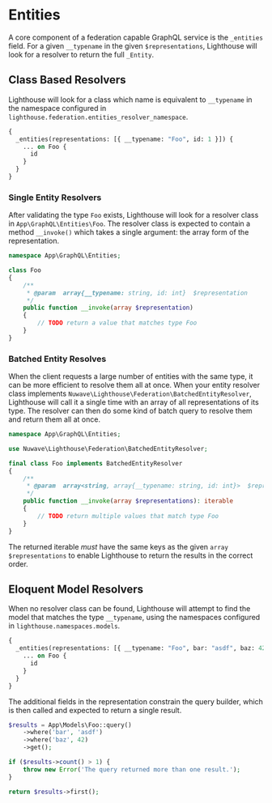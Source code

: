 # Entities

A core component of a federation capable GraphQL service is the `_entities` field.
For a given `__typename` in the given `$representations`, Lighthouse will look for
a resolver to return the full `_Entity`.

## Class Based Resolvers

Lighthouse will look for a class which name is equivalent to `__typename` in the
namespace configured in `lighthouse.federation.entities_resolver_namespace`.

```graphql
{
  _entities(representations: [{ __typename: "Foo", id: 1 }]) {
    ... on Foo {
      id
    }
  }
}
```

### Single Entity Resolvers

After validating the type `Foo` exists, Lighthouse will look for a resolver class in `App\GraphQL\Entities\Foo`.
The resolver class is expected to contain a method `__invoke()` which takes a single argument:
the array form of the representation.

```php
namespace App\GraphQL\Entities;

class Foo
{
    /**
     * @param  array{__typename: string, id: int}  $representation
     */
    public function __invoke(array $representation)
    {
        // TODO return a value that matches type Foo
    }
}
```

### Batched Entity Resolves

When the client requests a large number of entities with the same type, it can be more efficient to resolve
them all at once. When your entity resolver class implements `Nuwave\Lighthouse\Federation\BatchedEntityResolver`,
Lighthouse will call it a single time with an array of all representations of its type. The resolver can then do
some kind of batch query to resolve them and return them all at once.

```php
namespace App\GraphQL\Entities;

use Nuwave\Lighthouse\Federation\BatchedEntityResolver;

final class Foo implements BatchedEntityResolver
{
    /**
     * @param  array<string, array{__typename: string, id: int}>  $representations
     */
    public function __invoke(array $representations): iterable
    {
        // TODO return multiple values that match type Foo
    }
}
```

The returned iterable _must_ have the same keys as the given `array $representations` to enable Lighthouse
to return the results in the correct order.

## Eloquent Model Resolvers

When no resolver class can be found, Lighthouse will attempt to find the model that
matches the type `__typename`, using the namespaces configured in `lighthouse.namespaces.models`.

```graphql
{
  _entities(representations: [{ __typename: "Foo", bar: "asdf", baz: 42 }]) {
    ... on Foo {
      id
    }
  }
}
```

The additional fields in the representation constrain the query builder, which is then
called and expected to return a single result.

```php
$results = App\Models\Foo::query()
    ->where('bar', 'asdf')
    ->where('baz', 42)
    ->get();

if ($results->count() > 1) {
    throw new Error('The query returned more than one result.');
}

return $results->first();
```
